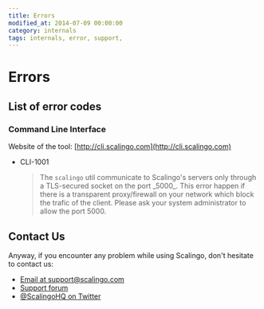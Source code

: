 ```yaml
---
title: Errors
modified_at: 2014-07-09 00:00:00
category: internals
tags: internals, error, support,
---
```


# Errors

## List of error codes

### Command Line Interface

Website of the tool: [http://cli.scalingo.com](http://cli.scalingo.com) <i class="fa fa-external-link"></i>

* CLI-1001
  <blockquote>
    The <code>scalingo</code> util communicate to Scalingo's servers only
    through a TLS-secured socket on the port _5000_. This error happen if there
    is a transparent proxy/firewall on your network which block the trafic of
    the client. Please ask your system administrator to allow the port 5000.
  </blockquote>

## Contact Us

Anyway, if you encounter any problem while using Scalingo, don't hesitate to
contact us:

* [Email at support@scalingo.com](mailto:support@scalingo.com)
* [Support forum](https://groups.google.com/forum/#!forum/scalingo-support)
* [@ScalingoHQ on Twitter](https://twitter.com/ScalingoHQ)
